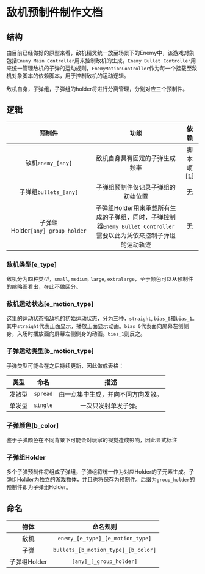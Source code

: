 # 敌机预制件制作文档

## 结构

由目前已经做好的原型来看，敌机精灵统一放至场景下的Enemy中，该游戏对象包括`Enemy Main Controller`用来控制敌机的生成，`Enemy Bullet Controller`用来统一管理敌机的子弹的运动规则，`EnemyMotionController`作为每一个挂载至敌机对象脚本的依赖脚本，用于控制敌机的运动逻辑。

敌机自身，子弹组，子弹组的holder将进行分离管理，分别对应三个预制件。

## 逻辑

|              预制件              |                             功能                             |   依赖    |
| :------------------------------: | :----------------------------------------------------------: | :-------: |
|        敌机`enemy_[any]`         |                敌机自身具有固定的子弹生成频率                | 脚本项[1] |
|      子弹组`bullets_[any]`       |              子弹组预制件仅记录子弹组的初始位置              |    无     |
| 子弹组Holder`[any]_group_holder` | 子弹组Holder用来承载所有生成的子弹组，同时，子弹控制器`Enemy Bullet Controller`需要以此为凭依来控制子弹组的运动轨迹 |    无     |

[^注]: 子弹控制器通过Tag来获取子弹组Holder，并便利子弹组Holder下的子弹组元素进行运动轨迹挂载。另，敌机所依赖的子弹组必须拆分为子弹组下的独立子弹物体分别挂载，否则直接使用预制件的话，会在运行时改变预制件的状态，引起Bug。
[^1]: 包括运动轨迹控制脚本`EnemyMotionController`和子弹生成控制脚本`EnemyBulletSpawner`



### 敌机类型[e_type]

敌机分为四种类型，`small`, `medium`, `large`, `extralarge`，至于颜色可以从预制件的缩略图看出，在此不做区分。

### 敌机运动状态[e_motion_type]

这里的运动状态指敌机的初始运动状态，分为三种，`straight`, `bias_0`和`bias_1`。其中`straight`代表正面显示，播放正面显示动画。`bias_0`代表面向屏幕左侧侧身，入场时播放面向屏幕左侧侧身的动画。`bias_1`则反之。

### 子弹运动类型[b_motion_type]

子弹类型可能会在之后持续更新，因此做成表格：

|  类型  |   命名   |                描述                |
| :----: | :------: | :--------------------------------: |
| 发散型 | `spread` | 由一点集中生成，并向不同方向发散。 |
| 单发型 | `single` |        一次只发射单发子弹。        |

### 子弹颜色[b_color]

鉴于子弹颜色在不同背景下可能会对玩家的视觉造成影响，因此显式标注

### 子弹组Holder

多个子弹预制件将组成子弹组，子弹组将统一作为对应Holder的子元素生成。子弹组Holder为独立的游戏物体，并且也将保存为预制件。后缀为`group_holder`的预制件即为子弹组Holder。

## 命名

|     物体     |              命名规则               |
| :----------: | :---------------------------------: |
|     敌机     |  `enemy_[e_type]_[e_motion_type]`   |
|     子弹     | `bullets_[b_motion_type]_[b_color]` |
| 子弹组Holder |       `[any]_[_group_holder]`       |

